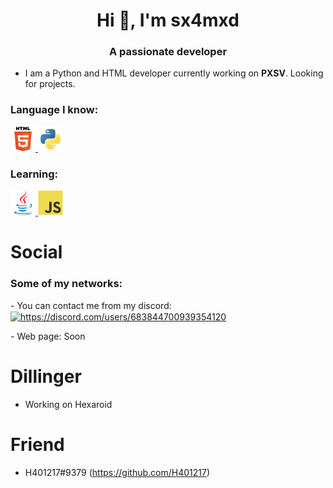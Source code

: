 <h1 align="center">Hi 👋, I'm sx4mxd</h1>
<h3 align="center">A passionate developer</h3>

- I am a Python and HTML developer currently working on **PXSV**. Looking for projects.


<h3 align="left">Language I know:</h3>
<p align="left"> <a href="https://www.w3.org/html/" target="_blank" rel="noreferrer"> <img src="https://raw.githubusercontent.com/devicons/devicon/master/icons/html5/html5-original-wordmark.svg" alt="html5" width="40" height="40"/> </a> <a href="https://www.python.org" target="_blank" rel="noreferrer"> <img src="https://raw.githubusercontent.com/devicons/devicon/master/icons/python/python-original.svg" alt="python" width="40" height="40"/> </a> </p>
<h3 align="left">Learning:</h3> <p align="left"> <a href="https://www.java.com" target="_blank" rel="noreferrer"> <img src="https://raw.githubusercontent.com/devicons/devicon/master/icons/java/java-original.svg" alt="java" width="40" height="40"/> </a> <a href="https://developer.mozilla.org/en-US/docs/Web/JavaScript" target="_blank" rel="noreferrer"> <img src="https://raw.githubusercontent.com/devicons/devicon/master/icons/javascript/javascript-original.svg" alt="javascript" width="40" height="40"/> </a> </p>

# Social

<h3 align="left">Some of my networks:</h3>
<p align="left">
- You can contact me from my discord:
<a href="https://discord.com/users/683844700939354120" target="blank"><img align="center" src="https://raw.githubusercontent.com/rahuldkjain/github-profile-readme-generator/master/src/images/icons/Social/discord.svg" alt="https://discord.com/users/683844700939354120" height="30" width="40" /></a>
</p>
<p></p>
- Web page: Soon

# Dillinger

- Working on Hexaroid



# Friend
- H401217#9379 (https://github.com/H401217)
